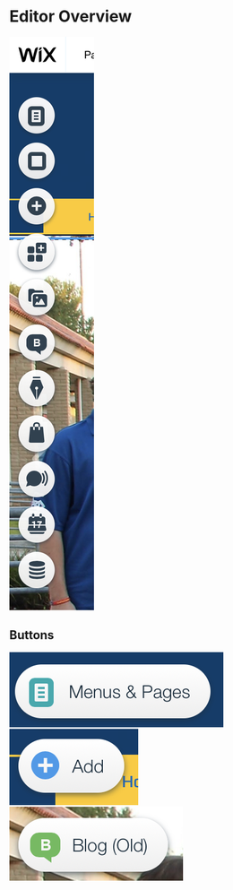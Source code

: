# Editor Overview

![sidebar](assets/images/editor/sidebar.png)

## Buttons

![sidePage](assets/images/editor/sidePage.png)
![sideAdd](assets/images/editor/sideAdd.png)
![sideBlog](assets/images/editor/sideBlog.png)